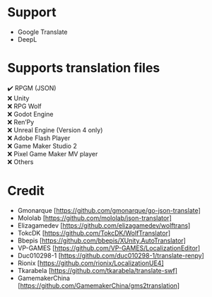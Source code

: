 

# Support
* Google Translate
* DeepL

# Supports translation files
 ✔️ RPGM (JSON)
<br>
 ❌ Unity
 <br>
 ❌ RPG Wolf
<br>
 ❌ Godot Engine
 <br>
 ❌ Ren’Py
<br>
 ❌ Unreal Engine (Version 4 only)
<br>
 ❌ Adobe Flash Player
<br>
 ❌ Game Maker Studio 2
 <br>
 ❌ Pixel Game Maker MV player
<br>
 ❌ Others
 <br>
# Credit
* Gmonarque [https://github.com/gmonarque/go-json-translate]
* Mololab [https://github.com/mololab/json-translator]
* Elizagamedev [https://github.com/elizagamedev/wolftrans]
* TokcDK [https://github.com/TokcDK/WolfTranslator]
* Bbepis [https://github.com/bbepis/XUnity.AutoTranslator]
* VP-GAMES [https://github.com/VP-GAMES/LocalizationEditor]
* Duc010298-1 [https://github.com/duc010298-1/translate-renpy]
* Rionix [https://github.com/rionix/LocalizationUE4]
* Tkarabela [https://github.com/tkarabela/translate-swf]
* GamemakerChina [https://github.com/GamemakerChina/gms2translation]
